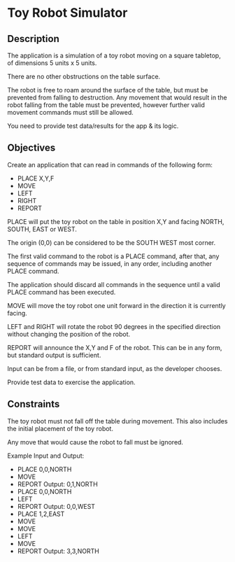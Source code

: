 # Toy Robot Simulator

## Description

The application is a simulation of a toy robot moving on a square tabletop, of 
dimensions 5 units x 5 units.

There are no other obstructions on the table surface.

The robot is free to roam around the surface of the table, but must be prevented 
from falling to destruction. Any movement that would result in the robot falling 
from the table must be prevented, however further valid movement commands must 
still be allowed.

You need to provide test data/results for the app & its logic.

## Objectives

Create an application that can read in commands of the following form:
* PLACE X,Y,F
* MOVE
* LEFT
* RIGHT
* REPORT

PLACE will put the toy robot on the table in position X,Y and facing NORTH, 
SOUTH, EAST or WEST.

The origin (0,0) can be considered to be the SOUTH WEST most corner.

The first valid command to the robot is a PLACE command, after that, any 
sequence of commands may be issued, in any order, including another PLACE 
command.

The application should discard all commands in the sequence until a valid PLACE 
command has been executed.

MOVE will move the toy robot one unit forward in the direction it is currently 
facing.

LEFT and RIGHT will rotate the robot 90 degrees in the specified direction 
without changing the position of the robot.

REPORT will announce the X,Y and F of the robot. This can be in any form, but 
standard output is sufficient.

Input can be from a file, or from standard input, as the developer chooses.

Provide test data to exercise the application.

## Constraints

The toy robot must not fall off the table during movement. This also includes 
the initial placement of the toy robot.

Any move that would cause the robot to fall must be ignored.

Example Input and Output:
* PLACE 0,0,NORTH
* MOVE
* REPORT
    Output: 0,1,NORTH
* PLACE 0,0,NORTH
* LEFT
* REPORT
    Output: 0,0,WEST
* PLACE 1,2,EAST
* MOVE
* MOVE
* LEFT
* MOVE
* REPORT
    Output: 3,3,NORTH
